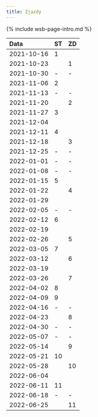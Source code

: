 ```yaml
---
title: Zjazdy
---
```


{% include wsb-page-intro.md %}

| Data       | ST | ZD |
|:-----------|:---|:---|
| 2021-10-16 | 1  |    |
| 2021-10-23 |    | 1  |
| 2021-10-30 | -  | -  |
| 2021-11-06 | 2  |    |
| 2021-11-13 | -  | -  | 
| 2021-11-20 |    | 2  | 
| 2021-11-27 | 3  |    |  
| 2021-12-04 |    |    |
| 2021-12-11 | 4  |    | 
| 2021-12-18 |    | 3  |
| 2021-12-25 | -  | -  |
| 2022-01-01 | -  | -  |
| 2022-01-08 | -  | -  |
| 2022-01-15 | 5  |    |
| 2022-01-22 |    | 4  |
| 2022-01-29 |    |    |
| 2022-02-05 | -  | -  |
| 2022-02-12 | 6  |    |
| 2022-02-19 |    |    |
| 2022-02-26 |    | 5  |
| 2022-03-05 | 7  |    |
| 2022-03-12 |    | 6  |
| 2022-03-19 |    |    | 
| 2022-03-26 |    | 7  |
| 2022-04-02 | 8  |    |
| 2022-04-09 | 9  |    |
| 2022-04-16 | -  | -  |
| 2022-04-23 |    | 8  |
| 2022-04-30 | -  | -  |
| 2022-05-07 | -  | -  |
| 2022-05-14 |    | 9  |
| 2022-05-21 | 10 |    |
| 2022-05-28 |    | 10 |
| 2022-06-04 |    |    |
| 2022-06-11 | 11 |    | 
| 2022-06-18 | -  | -  |
| 2022-06-25 |    | 11 |
